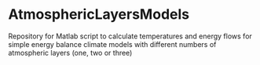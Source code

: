 # AtmosphericLayersModels
Repository for Matlab script to calculate temperatures and energy flows for simple energy balance climate models with different numbers of atmospheric layers (one, two or three)
